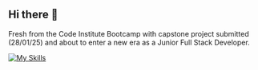 ## Hi there 👋

Fresh from the Code Institute Bootcamp with capstone project submitted (28/01/25) and about to enter a new era as a Junior Full Stack Developer.

[![My Skills](https://skillicons.dev/icons?i=bootstrap,html,css,js,postgres,vscode,django,heroku,figma,git,github,godot,flutter&perline=6)](https://skillicons.dev)

